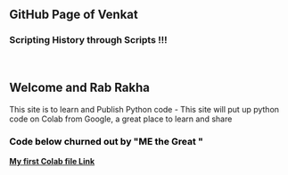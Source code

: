 
## GitHub Page of Venkat 


  <h3> Scripting History through Scripts  !!!</h3>
  <br>
  
   <h2> <b>Welcome  and  Rab Rakha </b></h2>
 
This site is to learn and Publish Python code - This site will put up python code on Colab from Google, a great place to learn and share 

<h3> <p style="color:black;">
  Code below churned out by "ME the Great " </p>
</h3>
  
  <a href = "https://github.com/Venkat-100/Venkat-100.github.io/blob/main/Summertrg_Venkat.ipynb"> <p style="color:blue;"><b>My first Colab file Link </b></a> </p>

  
